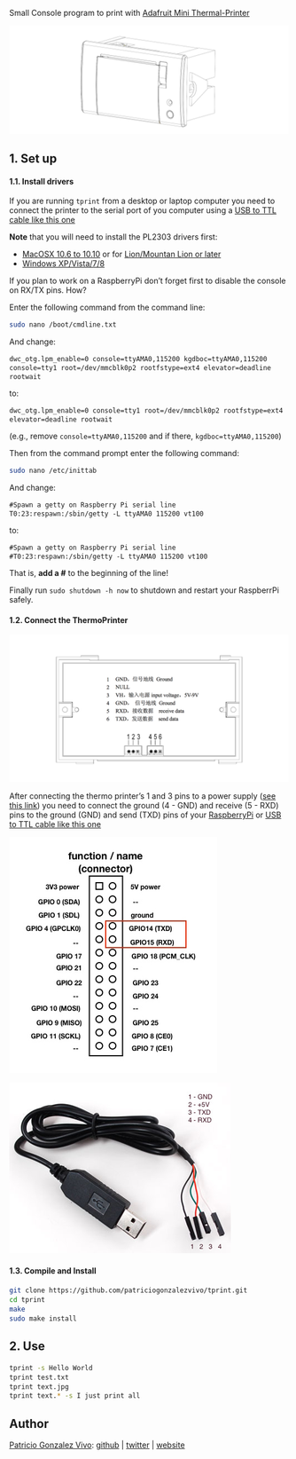 
Small Console program to print with [Adafruit Mini Thermal-Printer](http://www.adafruit.com/products/597)

[![Adafruit Mini Thermal Printer](doc/thermo-printer.png)](http://www.adafruit.com/products/597)

## 1. Set up

#### 1.1. Install drivers 

If you are running ```tprint``` from a desktop or laptop computer you need to connect the printer to the serial port of you computer using a [USB to TTL cable like this one](https://www.adafruit.com/product/954)

**Note** that you will need to install the PL2303 drivers first:

* [MacOSX 10.6 to 10.10](https://www.adafruit.com/images/product-files/954/md_PL2303_MacOSX_10_6up_v1_5_1.zip) or for [Lion/Mountan Lion or later](http://changux.co/osx-installer-to-pl2303-serial-usb-on-osx-lio)
* [Windows XP/Vista/7/8](http://www.prolific.com.tw/US/ShowProduct.aspx?p_id=225&pcid=41)

If you plan to work on a RaspberryPi don’t forget first to disable the console on RX/TX pins. How?

Enter the following command from the command line:

```bash
sudo nano /boot/cmdline.txt
```

And change:

```
dwc_otg.lpm_enable=0 console=ttyAMA0,115200 kgdboc=ttyAMA0,115200 console=tty1 root=/dev/mmcblk0p2 rootfstype=ext4 elevator=deadline rootwait
```

to:

```
dwc_otg.lpm_enable=0 console=tty1 root=/dev/mmcblk0p2 rootfstype=ext4 elevator=deadline rootwait
```

(e.g., remove ```console=ttyAMA0,115200``` and if there, ```kgdboc=ttyAMA0,115200```)

Then from the command prompt enter the following command:

```bash
sudo nano /etc/inittab
```

And change:

```
#Spawn a getty on Raspberry Pi serial line
T0:23:respawn:/sbin/getty -L ttyAMA0 115200 vt100
```

to:

```
#Spawn a getty on Raspberry Pi serial line
#T0:23:respawn:/sbin/getty -L ttyAMA0 115200 vt100
```

That is, **add a #** to the beginning of the line!

Finally run ```sudo shutdown -h now``` to shutdown and restart your RaspberrPi safely.

#### 1.2. Connect the ThermoPrinter

![](doc/wiring-ref-00.png)

After connecting the thermo printer’s 1 and 3 pins to a power supply ([see this link](https://learn.adafruit.com/mini-thermal-receipt-printer/power)) you need to connect the ground (4 - GND) and receive (5 - RXD) pins to the ground (GND) and send (TXD) pins of your [RaspberryPi](https://www.adafruit.com/products/2358) or [USB to TTL cable like this one](https://www.adafruit.com/product/954)

![](doc/wiring-ref-02.jpg)

![](doc/wiring-ref-01.jpg)

#### 1.3. Compile and Install

```bash
git clone https://github.com/patriciogonzalezvivo/tprint.git
cd tprint
make
sudo make install
```

## 2. Use

```bash
tprint -s Hello World
tprint test.txt
tprint text.jpg
tprint text.* -s I just print all
```

## Author

[Patricio Gonzalez Vivo](http://https://twitter.com/patriciogv): [github](https://github.com/patriciogonzalezvivo) | [twitter](http://https://twitter.com/patriciogv) | [website](http://patricio.io)